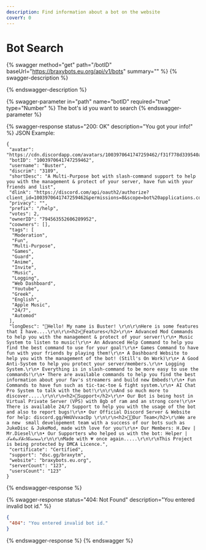 ```yaml
---
description: Find information about a bot on the website
coverY: 0
---
```


# Bot Search

{% swagger method="get" path="/botID" baseUrl="https://braxybots.eu.org/api/v1/bots" summary="" %}
{% swagger-description %}

{% endswagger-description %}

{% swagger-parameter in="path" name="botID" required="true" type="Number" %}
The bot's id you want to search
{% endswagger-parameter %}

{% swagger-response status="200: OK" description="You got your info!" %}
JSON Example:

```json5
{
 "avatar": "https://cdn.discordapp.com/avatars/1003970641747259462/f31f778d339540ade022176d881da9d8.webp",
 "botID": "1003970641747259462",
 "username": "Buster",
 "discrim": "3189",
 "shortDesc": "A Multi-Purpose bot with slash-command support to help you with the management & protect of your server, have fun with your friends and list",
 "dlink": "https://discord.com/api/oauth2/authorize?client_id=1003970641747259462&permissions=8&scope=bot%20applications.commands",
 "privacy": "",
 "prefix": "/help",
 "votes": 2,
 "ownerID": "794563552606289952",
 "coowners": [],
 "tags": [
  "Moderation",
  "Fun",
  "Multi-Purpose",
  "Games",
  "Guard",
  "Anime",
  "Invite",
  "Music",
  "Logging",
  "Web Dashboard",
  "Youtube",
  "Greek",
  "English",
  "Apple Music",
  "24/7",
  "Automod"
 ],
 "longDesc": "👋Hello! My name is Buster! \r\n\r\nHere is some features that I have....\r\n\r\n<h2>🧪Features</h2>\r\n• Advanced Mod Commands to help you with the management & protect of your server!\r\n• Music System to listen to music!\r\n• An Advanced Help Command to help you find the best command to use for your goal!\r\n• Games Command to have fun with your friends by playing them!\r\n• A Dashboard Website to help you with the management of the bot! (Still's On Work)\r\n• A Good Anti-System to help you protect your server/members.\r\n• Logging System.\r\n• Everything is in slash-command to be more easy to use the commands!\r\n• There are available commands to help you find the best information about your fav's streamers and build new Embeds!\r\n• Fun Commands to have fun such as tic-tac-toe & fight system.\r\n• AI Chat Pro System to talk with the bot!\r\n\r\nAnd so much more to discover.....\r\n\r\n<h2>📱Support</h2>\r\n• Our Bot is being host in Virtual Private Server (VPS) with 8gb of ram and an strong core!\r\n• There is available 24/7 Support to help you with the usage of the bot and also to report bugs!\r\n• Our Official Discord Server & Website for help: discord.gg/HmUVvxacDp \r\n\r\n<h2>🧑‍💻Our Team</h2>\r\nWe are a new  small developement team with a success of our bots such as JukeDisc & JukeMod, made with love for you!\r\n• Our Members: H.Dev | Mr.Diesel\r\n• Our Supporters who helped us with the bot: Helper | 𝒯𝒶𝓁𝑜𝓈𝒯𝒽𝑒𝑀𝒾𝓃𝑜𝒶𝓃\r\n\r\nMade with 💗 once again.....\r\n\r\nThis Project is being protected by DMCA Licence.",
 "certificate": "Certified",
 "support": "dsc.gg/braxytm",
 "website": "braxybots.eu.org",
 "serverCount": "123",
 "usersCount": "123"
}
```
{% endswagger-response %}

{% swagger-response status="404: Not Found" description="You entered invalid bot id." %}
```json
{
 "404": "You entered invalid bot id."
}
```
{% endswagger-response %}
{% endswagger %}
